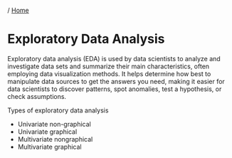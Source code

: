 / [Home](index.md)

# Exploratory Data Analysis

Exploratory data analysis (EDA) is used by data scientists to analyze and investigate data sets and summarize their main characteristics, often employing data visualization methods. It helps determine how best to manipulate data sources to get the answers you need, making it easier for data scientists to discover patterns, spot anomalies, test a hypothesis, or check assumptions.

Types of exploratory data analysis
* Univariate non-graphical
* Univariate graphical
* Multivariate nongraphical
* Multivariate graphical
